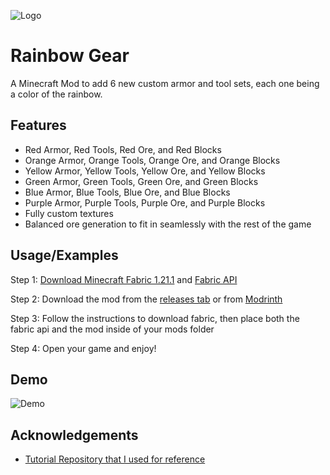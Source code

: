 
![Logo](https://i.ibb.co/3pJCRYC/image.png)


# Rainbow Gear

A Minecraft Mod to add 6 new custom armor and tool sets, each one being a color of the rainbow.
## Features

- Red Armor, Red Tools, Red Ore, and Red Blocks
- Orange Armor, Orange Tools, Orange Ore, and Orange Blocks
- Yellow Armor, Yellow Tools, Yellow Ore, and Yellow Blocks
- Green Armor, Green Tools, Green Ore, and Green Blocks
- Blue Armor, Blue Tools, Blue Ore, and Blue Blocks
- Purple Armor, Purple Tools, Purple Ore, and Purple Blocks
- Fully custom textures
- Balanced ore generation to fit in seamlessly with the rest of the game
## Usage/Examples

Step 1: [Download Minecraft Fabric 1.21.1](https://fabricmc.net/use/installer/) and [Fabric API](https://www.curseforge.com/minecraft/mc-mods/fabric-api/files/6110899)

Step 2: Download the mod from the [releases tab](https://github.com/Win10MC/Rainbow-Gear/releases/tag/release) or from [Modrinth](https://modrinth.com/mod/rainbowgear)

Step 3: Follow the instructions to download fabric, then place both the fabric api and the mod inside of your mods folder

Step 4: Open your game and enjoy!
## Demo

![Demo](https://cloud-7itn95tuu-hack-club-bot.vercel.app/0demogif.gif)
## Acknowledgements

 - [Tutorial Repository that I used for reference](https://github.com/Tutorials-By-Kaupenjoe/Fabric-Tutorial-1.21.X)
